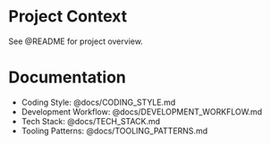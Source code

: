 # Project Context

See @README for project overview.

# Documentation
- Coding Style: @docs/CODING_STYLE.md
- Development Workflow: @docs/DEVELOPMENT_WORKFLOW.md
- Tech Stack: @docs/TECH_STACK.md
- Tooling Patterns: @docs/TOOLING_PATTERNS.md
